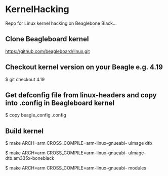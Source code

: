 # KernelHacking
Repo for Linux kernel hacking on Beaglebone Black...

## Clone Beagleboard kernel
https://github.com/beagleboard/linux.git

## Checkout kernel version on your Beagle e.g. 4.19
$ git checkout 4.19

## Get defconfig file from linux-headers and copy into .config in Beagleboard kernel
$ copy beagle_config .config

## Build kernel

$ make ARCH=arm CROSS_COMPILE=arm-linux-gnueabi- uImage dtb

$ make ARCH=arm CROSS_COMPILE=arm-linux-gnueabi- uImage-dtb.am335x-boneblack

$ make ARCH=arm CROSS_COMPILE=arm-linux-gnueabi- modules
